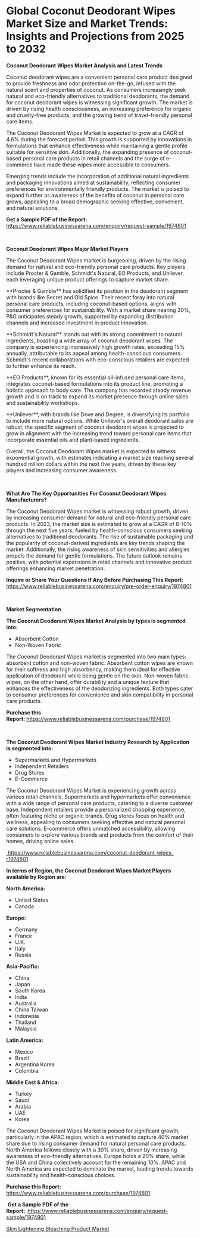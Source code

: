 <p><h1>Global Coconut Deodorant Wipes Market Size and Market Trends: Insights and Projections from 2025 to 2032</h1></p><p><strong>Coconut Deodorant Wipes Market Analysis and Latest Trends</strong></p>
<p><p>Coconut deodorant wipes are a convenient personal care product designed to provide freshness and odor protection on-the-go, infused with the natural scent and properties of coconut. As consumers increasingly seek natural and eco-friendly alternatives to traditional deodorants, the demand for coconut deodorant wipes is witnessing significant growth. The market is driven by rising health consciousness, an increasing preference for organic and cruelty-free products, and the growing trend of travel-friendly personal care items.</p><p>The Coconut Deodorant Wipes Market is expected to grow at a CAGR of 4.6% during the forecast period. This growth is supported by innovations in formulations that enhance effectiveness while maintaining a gentle profile suitable for sensitive skin. Additionally, the expanding presence of coconut-based personal care products in retail channels and the surge of e-commerce have made these wipes more accessible to consumers.</p><p>Emerging trends include the incorporation of additional natural ingredients and packaging innovations aimed at sustainability, reflecting consumer preferences for environmentally friendly products. The market is poised to expand further as awareness of the benefits of coconut in personal care grows, appealing to a broad demographic seeking effective, convenient, and natural solutions.</p></p>
<p><strong>Get a Sample PDF of the Report:&nbsp;</strong> <a href="https://www.reliablebusinessarena.com/enquiry/request-sample/1974801?utm_campaign=2031&utm_medium=2&utm_source=Github&utm_content=ia&utm_term=10022025&utm_id=coconut-deodorant-wipes">https://www.reliablebusinessarena.com/enquiry/request-sample/1974801</a></p>
<p>&nbsp;</p>
<p><strong>Coconut Deodorant Wipes Major Market Players</strong></p>
<p><p>The Coconut Deodorant Wipes market is burgeoning, driven by the rising demand for natural and eco-friendly personal care products. Key players include Procter & Gamble, Schmidt's Natural, EO Products, and Unilever, each leveraging unique product offerings to capture market share.</p><p>**Procter & Gamble** has solidified its position in the deodorant segment with brands like Secret and Old Spice. Their recent foray into natural personal care products, including coconut-based options, aligns with consumer preferences for sustainability. With a market share nearing 30%, P&G anticipates steady growth, supported by expanding distribution channels and increased investment in product innovation.</p><p>**Schmidt's Natural** stands out with its strong commitment to natural ingredients, boasting a wide array of coconut deodorant wipes. The company is experiencing impressively high growth rates, exceeding 15% annually, attributable to its appeal among health-conscious consumers. Schmidt's recent collaborations with eco-conscious retailers are expected to further enhance its reach.</p><p>**EO Products**, known for its essential oil-infused personal care items, integrates coconut-based formulations into its product line, promoting a holistic approach to body care. The company has recorded steady revenue growth and is on track to expand its market presence through online sales and sustainability workshops.</p><p>**Unilever**, with brands like Dove and Degree, is diversifying its portfolio to include more natural options. While Unilever's overall deodorant sales are robust, the specific segment of coconut deodorant wipes is projected to grow in alignment with the increasing trend toward personal care items that incorporate essential oils and plant-based ingredients.</p><p>Overall, the Coconut Deodorant Wipes market is expected to witness exponential growth, with estimates indicating a market size reaching several hundred million dollars within the next five years, driven by these key players and increasing consumer awareness.</p></p>
<p>&nbsp;</p>
<p><strong>What Are The Key Opportunities For Coconut Deodorant Wipes Manufacturers?</strong></p>
<p><p>The Coconut Deodorant Wipes market is witnessing robust growth, driven by increasing consumer demand for natural and eco-friendly personal care products. In 2023, the market size is estimated to grow at a CAGR of 8-10% through the next five years, fueled by health-conscious consumers seeking alternatives to traditional deodorants. The rise of sustainable packaging and the popularity of coconut-derived ingredients are key trends shaping the market. Additionally, the rising awareness of skin sensitivities and allergies propels the demand for gentle formulations. The future outlook remains positive, with potential expansions in retail channels and innovative product offerings enhancing market penetration.</p></p>
<p><strong>Inquire or Share Your Questions If Any Before Purchasing This Report:</strong> <a href="https://www.reliablebusinessarena.com/enquiry/pre-order-enquiry/1974801?utm_campaign=2031&utm_medium=2&utm_source=Github&utm_content=ia&utm_term=10022025&utm_id=coconut-deodorant-wipes">https://www.reliablebusinessarena.com/enquiry/pre-order-enquiry/1974801</a></p>
<p>&nbsp;</p>
<p><strong>Market Segmentation</strong></p>
<p><strong>The Coconut Deodorant Wipes Market Analysis by types is segmented into:</strong></p>
<p><ul><li>Absorbent Cotton</li><li>Non-Woven Fabric</li></ul></p>
<p><p>The Coconut Deodorant Wipes market is segmented into two main types: absorbent cotton and non-woven fabric. Absorbent cotton wipes are known for their softness and high absorbency, making them ideal for effective application of deodorant while being gentle on the skin. Non-woven fabric wipes, on the other hand, offer durability and a unique texture that enhances the effectiveness of the deodorizing ingredients. Both types cater to consumer preferences for convenience and skin compatibility in personal care products.</p></p>
<p><strong>Purchase this Report:&nbsp;</strong><a href="https://www.reliablebusinessarena.com/purchase/1974801?utm_campaign=2031&utm_medium=2&utm_source=Github&utm_content=ia&utm_term=10022025&utm_id=coconut-deodorant-wipes">https://www.reliablebusinessarena.com/purchase/1974801</a></p>
<p>&nbsp;</p>
<p><strong>The Coconut Deodorant Wipes Market Industry Research by Application is segmented into:</strong></p>
<p><ul><li>Supermarkets and Hypermarkets</li><li>Independent Retailers</li><li>Drug Stores</li><li>E-Commerce</li></ul></p>
<p><p>The Coconut Deodorant Wipes Market is experiencing growth across various retail channels. Supermarkets and hypermarkets offer convenience with a wide range of personal care products, catering to a diverse customer base. Independent retailers provide a personalized shopping experience, often featuring niche or organic brands. Drug stores focus on health and wellness, appealing to consumers seeking effective and natural personal care solutions. E-commerce offers unmatched accessibility, allowing consumers to explore various brands and products from the comfort of their homes, driving online sales.</p></p>
<p><a href="https://www.reliablebusinessarena.com/coconut-deodorant-wipes-r1974801?utm_campaign=2031&utm_medium=2&utm_source=Github&utm_content=ia&utm_term=10022025&utm_id=coconut-deodorant-wipes">&nbsp;https://www.reliablebusinessarena.com/coconut-deodorant-wipes-r1974801</a></p>
<p><strong>In terms of Region, the Coconut Deodorant Wipes Market Players available by Region are:</strong></p>
<p>
    <p> <strong> North America: </strong>
        <ul>
            <li>United States</li>
            <li>Canada</li>
        </ul>
        </p> 
    <p> <strong> Europe: </strong>
        <ul>
            <li>Germany</li>
            <li>France</li>
            <li>U.K.</li>
            <li>Italy</li>
            <li>Russia</li>
        </ul>
        </p> 
    <p> <strong> Asia-Pacific: </strong>
        <ul>
            <li>China</li>
            <li>Japan</li>
            <li>South Korea</li>
            <li>India</li>
            <li>Australia</li>
            <li>China Taiwan</li>
            <li>Indonesia</li>
            <li>Thailand</li>
            <li>Malaysia</li>
        </ul>
        </p> 
    <p> <strong> Latin America: </strong>
        <ul>
            <li>Mexico</li>
            <li>Brazil</li>
            <li>Argentina Korea</li>
            <li>Colombia</li>
        </ul>
        </p> 
    <p> <strong> Middle East & Africa: </strong>
        <ul>
            <li>Turkey</li>
            <li>Saudi</li>
            <li>Arabia</li>
            <li>UAE</li>
            <li>Korea</li>
        </ul>
    </p>
    </p>
<p><p>The Coconut Deodorant Wipes Market is poised for significant growth, particularly in the APAC region, which is estimated to capture 40% market share due to rising consumer demand for natural personal care products. North America follows closely with a 30% share, driven by increasing awareness of eco-friendly alternatives. Europe holds a 20% share, while the USA and China collectively account for the remaining 10%. APAC and North America are expected to dominate the market, leading trends towards sustainability and health-conscious choices.</p></p>
<p><strong>Purchase this Report: </strong><a href="https://www.reliablebusinessarena.com/purchase/1974801?utm_campaign=2031&utm_medium=2&utm_source=Github&utm_content=ia&utm_term=10022025&utm_id=coconut-deodorant-wipes">https://www.reliablebusinessarena.com/purchase/1974801</a></p>
<p>&nbsp;<strong>Get a Sample PDF of the Report:&nbsp;&nbsp;</strong><a href="https://www.reliablebusinessarena.com/enquiry/request-sample/1974801?utm_campaign=2031&utm_medium=2&utm_source=Github&utm_content=ia&utm_term=10022025&utm_id=coconut-deodorant-wipes">https://www.reliablebusinessarena.com/enquiry/request-sample/1974801</a></p>
<p><strong></strong></p>
<p><p><a href="https://github.com/wileonie19657/Market-Research-Report-List-1/blob/main/skin-lightening-bleaching-product-market.md?utm_campaign=2031&utm_medium=2&utm_source=Github&utm_content=ia&utm_term=10022025&utm_id=coconut-deodorant-wipes">Skin Lightening Bleaching Product Market</a></p></p>